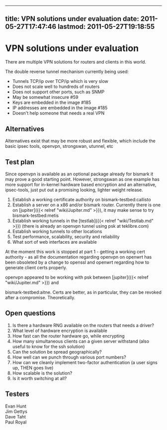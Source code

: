
---
title: VPN solutions under evaluation
date: 2011-05-27T17:47:46
lastmod: 2011-05-27T19:18:55
---
VPN solutions under evaluation
==============================

There are multiple VPN solutions for routers and clients in this world.

The double reverse tunnel mechanism currently being used:

-   Tunnels TCP/ip over TCP/ip which is very slow
-   Does not scale well to hundreds of routers
-   Does not support other ports, such as SNMP
-   May be somewhat insecure \#59
-   Keys are embedded in the image \#185
-   IP addresses are embedded in the image \#185
-   Doesn't help someone that needs a real VPN

Alternatives
------------

Alternatives exist that may be more robust and flexible, which include
the basic ipsec tools, openvpn, strongswan, utunnel, etc

Test plan
---------

Since openvpn is available as an optional package already for bismark it
may prove a good starting point. However, strongswan as one example has
more support for in-kernel hardware based encryption and an alternative,
ipsec-tools, just put out a promising looking, lighter weight release.

1.  Establish a working certificate authority on
    <link>bismark-testbed:callisto</link>
2.  Establish a server on a x86 and/or bismark router. Currently there
    is one on [jupiter]({{< relref "wiki/Jupiter.md" >}}), it may make sense to
    try <link>bismark-testbed:metis</link>
3.  Establish working tunnels in the
    [testlab]({{< relref "wiki/Testlab.md" >}}) (there is already an openvpn
    tunnel using psk at teklibre.com)
4.  Establish working tunnels to other locations
5.  Test performance, scalability, security and reliability
6.  What sort of web interfaces are available

At the moment this work is stopped at part 1 - getting a working cert
authority - as all the documentation regarding openvpn on openwrt has
been obsoleted by a change to openssl and openwrt regarding how to
generate client certs properly.

openvpn appeared to be working with psk between
[jupiter]({{< relref "wiki/Jupiter.md" >}}) and
<link>bismark-testbed:aitne</link>. Certs are better, as in particular,
they can be revoked after a compromise. Theoretically.

Open questions
--------------

1.  Is there a hardware RNG available on the routers that needs a
    driver?
2.  What level of hardware encryption is available
3.  How fast can the router hardware go, while encrypting
4.  How many simultaneous clients can a given server withstand (also
    useful to know for the ssh solution)
5.  Can the solution be spread geographically?
6.  How well can we punch through various port numbers?
7.  How can we cleanly implement two-factor authentication (a user signs
    up, THEN goes live)
8.  How scalable is the solution?
9.  Is it worth switching at all?

Testers
-------

Evan Hunt\
Jim Gettys\
Dave Taht\
Paul Royal
